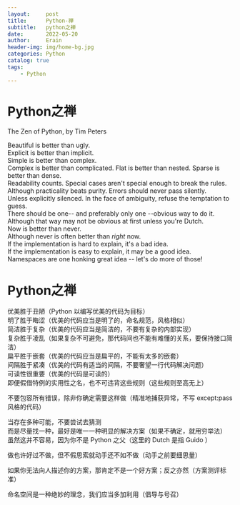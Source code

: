 ```yaml
---
layout:     post
title:      Python-禅
subtitle:   python之禅
date:       2022-05-20
author:     Erain
header-img: img/home-bg.jpg
categories: Python
catalog: true
tags:
    - Python
---
```


# Python之禅

The Zen of Python, by Tim Peters

Beautiful is better than ugly.  
Explicit is better than implicit.   
Simple is better than complex.  
Complex is better than complicated. 
Flat is better than nested. 
Sparse is better than dense.    
Readability counts. 
Special cases aren't special enough to break the rules. 
Although practicality beats purity. 
Errors should never pass silently.  
Unless explicitly silenced. 
In the face of ambiguity, refuse the temptation to guess.   
There should be one-- and preferably only one --obvious way to do it.   
Although that way may not be obvious at first unless you're Dutch.  
Now is better than never.   
Although never is often better than *right* now.    
If the implementation is hard to explain, it's a bad idea.  
If the implementation is easy to explain, it may be a good idea.    
Namespaces are one honking great idea -- let's do more of those!    

# Python之禅
 
优美胜于丑陋（Python 以编写优美的代码为目标）  
明了胜于晦涩（优美的代码应当是明了的，命名规范，风格相似）   
简洁胜于复杂（优美的代码应当是简洁的，不要有复杂的内部实现）  
复杂胜于凌乱（如果复杂不可避免，那代码间也不能有难懂的关系，要保持接口简洁）  
扁平胜于嵌套（优美的代码应当是扁平的，不能有太多的嵌套）    
间隔胜于紧凑（优美的代码有适当的间隔，不要奢望一行代码解决问题）    
可读性很重要（优美的代码是可读的）   
即便假借特例的实用性之名，也不可违背这些规则（这些规则至高无上）    
 
不要包容所有错误，除非你确定需要这样做（精准地捕获异常，不写 except:pass 风格的代码）
 
当存在多种可能，不要尝试去猜测     
而是尽量找一种，最好是唯一一种明显的解决方案（如果不确定，就用穷举法）     
虽然这并不容易，因为你不是 Python 之父（这里的 Dutch 是指 Guido ）        
 
做也许好过不做，但不假思索就动手还不如不做（动手之前要细思量）     
 
如果你无法向人描述你的方案，那肯定不是一个好方案；反之亦然（方案测评标准）
 
命名空间是一种绝妙的理念，我们应当多加利用（倡导与号召）